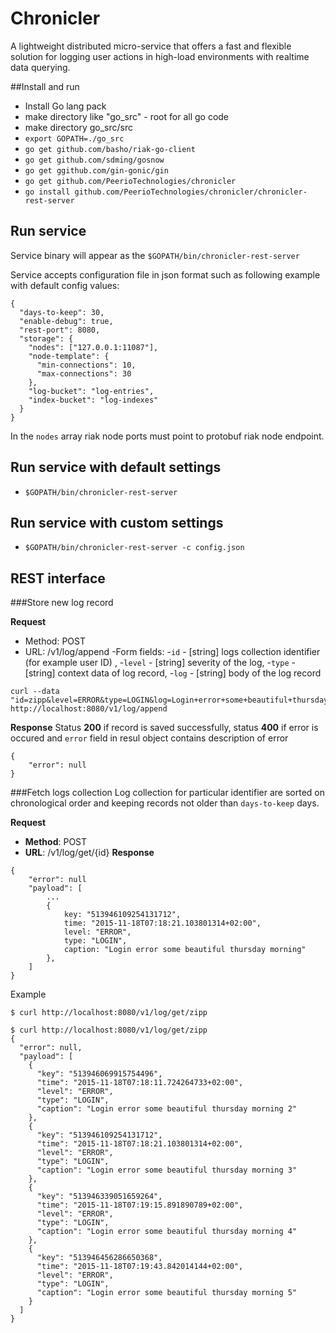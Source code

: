 # Chronicler

A lightweight distributed micro-service that offers a fast and flexible solution for logging user actions in high-load environments with realtime data querying.

##Install and run

- Install Go lang pack
- make directory like "go_src" - root for all go code
- make directory go_src/src
- `export GOPATH=./go_src`
- `go get github.com/basho/riak-go-client`
- `go get github.com/sdming/gosnow`
- `go get ggithub.com/gin-gonic/gin`
- `go get github.com/PeerioTechnologies/chronicler`
- `go install github.com/PeerioTechnologies/chronicler/chronicler-rest-server`

## Run service
Service binary will appear as the `$GOPATH/bin/chronicler-rest-server`

Service accepts configuration file in json format such as following example with default config values:
```
{
  "days-to-keep": 30,
  "enable-debug": true,
  "rest-port": 8080,
  "storage": {
    "nodes": ["127.0.0.1:11087"],
    "node-template": {
      "min-connections": 10,
      "max-connections": 30
    },
    "log-bucket": "log-entries",
    "index-bucket": "log-indexes"
  }
}
```

In the `nodes` array riak node ports must point to protobuf riak node endpoint.

## Run service with default settings

- `$GOPATH/bin/chronicler-rest-server`

## Run service with custom settings

- `$GOPATH/bin/chronicler-rest-server -c config.json`

## REST interface

###Store new log record

**Request**
- Method: POST
- URL: /v1/log/append
-Form fields:
	-`id` - [string] logs collection identifier (for example user ID) , 
 	-`level` - [string] severity of the log,
 	-`type` - [string] context data of log record, 
 	-`log` - [string] body of the log record

```
curl --data "id=zipp&level=ERROR&type=LOGIN&log=Login+error+some+beautiful+thursday+morning" http://localhost:8080/v1/log/append

```

**Response**
Status **200** if record is saved successfully, status **400** if error is occured and `error` field in resul object contains description of error
```
{
	"error": null 
}
```

###Fetch logs collection
Log collection for particular identifier are sorted on chronological order and keeping records not older than `days-to-keep` days.

**Request**
- **Method**: POST
- **URL**: /v1/log/get/{id}
**Response**
```
{
	"error": null
	"payload": [
		...
		{
			key: "513946109254131712",
			time: "2015-11-18T07:18:21.103801314+02:00",
			level: "ERROR",
			type: "LOGIN",
			caption: "Login error some beautiful thursday morning"
		},
	]
}
```
Example

```
$ curl http://localhost:8080/v1/log/get/zipp

$ curl http://localhost:8080/v1/log/get/zipp
{
  "error": null,
  "payload": [
    {
      "key": "513946069915754496",
      "time": "2015-11-18T07:18:11.724264733+02:00",
      "level": "ERROR",
      "type": "LOGIN",
      "caption": "Login error some beautiful thursday morning 2"
    },
    {
      "key": "513946109254131712",
      "time": "2015-11-18T07:18:21.103801314+02:00",
      "level": "ERROR",
      "type": "LOGIN",
      "caption": "Login error some beautiful thursday morning 3"
    },
    {
      "key": "513946339051659264",
      "time": "2015-11-18T07:19:15.891890789+02:00",
      "level": "ERROR",
      "type": "LOGIN",
      "caption": "Login error some beautiful thursday morning 4"
    },
    {
      "key": "513946456286650368",
      "time": "2015-11-18T07:19:43.842014144+02:00",
      "level": "ERROR",
      "type": "LOGIN",
      "caption": "Login error some beautiful thursday morning 5"
    }
  ]
}
```
